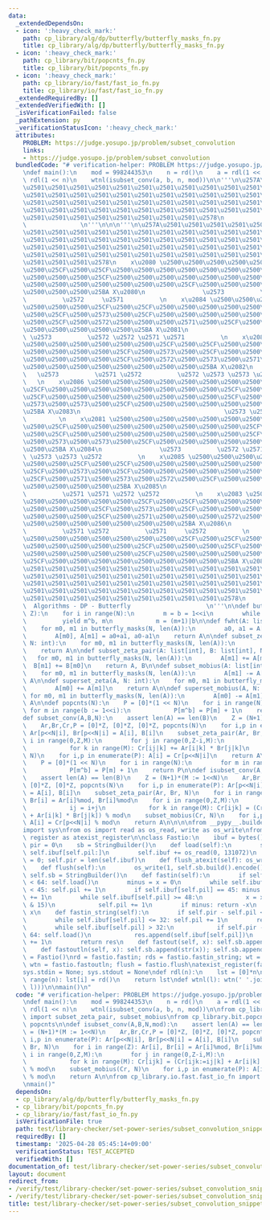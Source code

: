 ```yaml
---
data:
  _extendedDependsOn:
  - icon: ':heavy_check_mark:'
    path: cp_library/alg/dp/butterfly/butterfly_masks_fn.py
    title: cp_library/alg/dp/butterfly/butterfly_masks_fn.py
  - icon: ':heavy_check_mark:'
    path: cp_library/bit/popcnts_fn.py
    title: cp_library/bit/popcnts_fn.py
  - icon: ':heavy_check_mark:'
    path: cp_library/io/fast/fast_io_fn.py
    title: cp_library/io/fast/fast_io_fn.py
  _extendedRequiredBy: []
  _extendedVerifiedWith: []
  _isVerificationFailed: false
  _pathExtension: py
  _verificationStatusIcon: ':heavy_check_mark:'
  attributes:
    PROBLEM: https://judge.yosupo.jp/problem/subset_convolution
    links:
    - https://judge.yosupo.jp/problem/subset_convolution
  bundledCode: "# verification-helper: PROBLEM https://judge.yosupo.jp/problem/subset_convolution\n\
    \ndef main():\n    mod = 998244353\n    n = rd()\n    a = rdl(1 << n)\n    b =\
    \ rdl(1 << n)\n    wtnl(isubset_conv(a, b, n, mod))\n\n'''\n\u257A\u2501\u2501\
    \u2501\u2501\u2501\u2501\u2501\u2501\u2501\u2501\u2501\u2501\u2501\u2501\u2501\
    \u2501\u2501\u2501\u2501\u2501\u2501\u2501\u2501\u2501\u2501\u2501\u2501\u2501\
    \u2501\u2501\u2501\u2501\u2501\u2501\u2501\u2501\u2501\u2501\u2501\u2501\u2501\
    \u2501\u2501\u2501\u2501\u2501\u2501\u2501\u2501\u2501\u2501\u2501\u2501\u2501\
    \u2501\u2501\u2501\u2501\u2501\u2501\u2501\u2501\u2578\n             https://kobejean.github.io/cp-library\
    \               \n'''\n\n\n'''\n\u257A\u2501\u2501\u2501\u2501\u2501\u2501\u2501\
    \u2501\u2501\u2501\u2501\u2501\u2501\u2501\u2501\u2501\u2501\u2501\u2501\u2501\
    \u2501\u2501\u2501\u2501\u2501\u2501\u2501\u2501\u2501\u2501\u2501\u2501\u2501\
    \u2501\u2501\u2501\u2501\u2501\u2501\u2501\u2501\u2501\u2501\u2501\u2501\u2501\
    \u2501\u2501\u2501\u2501\u2501\u2501\u2501\u2501\u2501\u2501\u2501\u2501\u2501\
    \u2501\u2501\u2501\u2578\n    x\u2080 \u2500\u2500\u2500\u2500\u2500\u2500\u2500\
    \u2500\u25CF\u2500\u25CF\u2500\u2500\u2500\u2500\u2500\u2500\u2500\u2500\u25CF\
    \u2500\u2500\u2500\u25CF\u2500\u2500\u2500\u2500\u2500\u2500\u2500\u2500\u25CF\
    \u2500\u2500\u2500\u2500\u2500\u2500\u2500\u25CF\u2500\u2500\u2500\u2500\u2500\
    \u2500\u2500\u2500\u25BA X\u2080\n                \u2573          \u2572 \u2571\
    \          \u2572     \u2571          \n    x\u2084 \u2500\u2500\u2500\u2500\u2500\
    \u2500\u2500\u2500\u25CF\u2500\u25CF\u2500\u2500\u2500\u2500\u2500\u2500\u2500\
    \u2500\u25CF\u2500\u2573\u2500\u25CF\u2500\u2500\u2500\u2500\u2500\u2500\u2500\
    \u2500\u25CF\u2500\u2572\u2500\u2500\u2500\u2571\u2500\u25CF\u2500\u2500\u2500\
    \u2500\u2500\u2500\u2500\u2500\u25BA X\u2081\n                           \u2573\
    \ \u2573          \u2572 \u2572 \u2571 \u2571          \n    x\u2082 \u2500\u2500\
    \u2500\u2500\u2500\u2500\u2500\u2500\u25CF\u2500\u25CF\u2500\u2500\u2500\u2500\
    \u2500\u2500\u2500\u2500\u25CF\u2500\u2573\u2500\u25CF\u2500\u2500\u2500\u2500\
    \u2500\u2500\u2500\u2500\u25CF\u2500\u2572\u2500\u2573\u2500\u2571\u2500\u25CF\
    \u2500\u2500\u2500\u2500\u2500\u2500\u2500\u2500\u25BA X\u2082\n             \
    \   \u2573          \u2571 \u2572          \u2572 \u2573 \u2573 \u2571       \
    \   \n    x\u2086 \u2500\u2500\u2500\u2500\u2500\u2500\u2500\u2500\u25CF\u2500\
    \u25CF\u2500\u2500\u2500\u2500\u2500\u2500\u2500\u2500\u25CF\u2500\u2500\u2500\
    \u25CF\u2500\u2500\u2500\u2500\u2500\u2500\u2500\u2500\u25CF\u2500\u2573\u2500\
    \u2573\u2500\u2573\u2500\u25CF\u2500\u2500\u2500\u2500\u2500\u2500\u2500\u2500\
    \u25BA X\u2083\n                                        \u2573 \u2573 \u2573 \u2573\
    \         \n    x\u2081 \u2500\u2500\u2500\u2500\u2500\u2500\u2500\u2500\u25CF\
    \u2500\u25CF\u2500\u2500\u2500\u2500\u2500\u2500\u2500\u2500\u25CF\u2500\u2500\
    \u2500\u25CF\u2500\u2500\u2500\u2500\u2500\u2500\u2500\u2500\u25CF\u2500\u2573\
    \u2500\u2573\u2500\u2573\u2500\u25CF\u2500\u2500\u2500\u2500\u2500\u2500\u2500\
    \u2500\u25BA X\u2084\n                \u2573          \u2572 \u2571          \u2571\
    \ \u2573 \u2573 \u2572          \n    x\u2085 \u2500\u2500\u2500\u2500\u2500\u2500\
    \u2500\u2500\u25CF\u2500\u25CF\u2500\u2500\u2500\u2500\u2500\u2500\u2500\u2500\
    \u25CF\u2500\u2573\u2500\u25CF\u2500\u2500\u2500\u2500\u2500\u2500\u2500\u2500\
    \u25CF\u2500\u2571\u2500\u2573\u2500\u2572\u2500\u25CF\u2500\u2500\u2500\u2500\
    \u2500\u2500\u2500\u2500\u25BA X\u2085\n                           \u2573 \u2573\
    \          \u2571 \u2571 \u2572 \u2572          \n    x\u2083 \u2500\u2500\u2500\
    \u2500\u2500\u2500\u2500\u2500\u25CF\u2500\u25CF\u2500\u2500\u2500\u2500\u2500\
    \u2500\u2500\u2500\u25CF\u2500\u2573\u2500\u25CF\u2500\u2500\u2500\u2500\u2500\
    \u2500\u2500\u2500\u25CF\u2500\u2571\u2500\u2500\u2500\u2572\u2500\u25CF\u2500\
    \u2500\u2500\u2500\u2500\u2500\u2500\u2500\u25BA X\u2086\n                \u2573\
    \          \u2571 \u2572          \u2571     \u2572          \n    x\u2087 \u2500\
    \u2500\u2500\u2500\u2500\u2500\u2500\u2500\u25CF\u2500\u25CF\u2500\u2500\u2500\
    \u2500\u2500\u2500\u2500\u2500\u25CF\u2500\u2500\u2500\u25CF\u2500\u2500\u2500\
    \u2500\u2500\u2500\u2500\u2500\u25CF\u2500\u2500\u2500\u2500\u2500\u2500\u2500\
    \u25CF\u2500\u2500\u2500\u2500\u2500\u2500\u2500\u2500\u25BA X\u2087\n\u257A\u2501\
    \u2501\u2501\u2501\u2501\u2501\u2501\u2501\u2501\u2501\u2501\u2501\u2501\u2501\
    \u2501\u2501\u2501\u2501\u2501\u2501\u2501\u2501\u2501\u2501\u2501\u2501\u2501\
    \u2501\u2501\u2501\u2501\u2501\u2501\u2501\u2501\u2501\u2501\u2501\u2501\u2501\
    \u2501\u2501\u2501\u2501\u2501\u2501\u2501\u2501\u2501\u2501\u2501\u2501\u2501\
    \u2501\u2501\u2501\u2501\u2501\u2501\u2501\u2501\u2501\u2578\n               \
    \  Algorithms - DP - Butterfly                     \n'''\n\ndef butterfly_masks(N,\
    \ Z):\n    for i in range(N):\n        m = b = 1<<i\n        while m < Z:\n  \
    \          yield m^b, m\n            m = (m+1)|b\n\ndef fwht(A: list, N: int):\n\
    \    for m0, m1 in butterfly_masks(N, len(A)):\n        a0, a1 = A[m0], A[m1]\n\
    \        A[m0], A[m1] = a0+a1, a0-a1\n    return A\n\ndef subset_zeta(A: list[int],\
    \ N: int):\n    for m0, m1 in butterfly_masks(N, len(A)):\n        A[m1] += A[m0]\n\
    \    return A\n\ndef subset_zeta_pair(A: list[int], B: list[int], N: int):\n \
    \   for m0, m1 in butterfly_masks(N, len(A)):\n        A[m1] += A[m0]\n      \
    \  B[m1] += B[m0]\n    return A, B\n\ndef subset_mobius(A: list[int], N: int):\n\
    \    for m0, m1 in butterfly_masks(N, len(A)):\n        A[m1] -= A[m0]\n    return\
    \ A\n\ndef superset_zeta(A, N: int):\n    for m0, m1 in butterfly_masks(N, len(A)):\n\
    \        A[m0] += A[m1]\n    return A\n\ndef superset_mobius(A, N: int):\n   \
    \ for m0, m1 in butterfly_masks(N, len(A)):\n        A[m0] -= A[m1]\n    return\
    \ A\n\ndef popcnts(N):\n    P = [0]*(1 << N)\n    for i in range(N):\n       \
    \ for m in range(b := 1<<i):\n            P[m^b] = P[m] + 1\n    return P\n\n\n\
    def subset_conv(A,B,N):\n    assert len(A) == len(B)\n    Z = (N+1)*(M := 1<<N)\n\
    \    Ar,Br,Cr,P = [0]*Z, [0]*Z, [0]*Z, popcnts(N)\n    for i,p in enumerate(P):\
    \ Ar[p<<N|i], Br[p<<N|i] = A[i], B[i]\n    subset_zeta_pair(Ar, Br, N)\n    for\
    \ i in range(0,Z,M):\n        for j in range(0,Z-i,M):\n            ij = i+j\n\
    \            for k in range(M): Cr[ij|k] += Ar[i|k] * Br[j|k]\n    subset_mobius(Cr,\
    \ N)\n    for i,p in enumerate(P): A[i] = Cr[p<<N|i]\n    return A\n\n\ndef popcnts(N):\n\
    \    P = [0]*(1 << N)\n    for i in range(N):\n        for m in range(b := 1<<i):\n\
    \            P[m^b] = P[m] + 1\n    return P\n\ndef isubset_conv(A,B,N,mod):\n\
    \    assert len(A) == len(B)\n    Z = (N+1)*(M := 1<<N)\n    Ar,Br,Cr,P = [0]*Z,\
    \ [0]*Z, [0]*Z, popcnts(N)\n    for i,p in enumerate(P): Ar[p<<N|i], Br[p<<N|i]\
    \ = A[i], B[i]\n    subset_zeta_pair(Ar, Br, N)\n    for i in range(Z): Ar[i],\
    \ Br[i] = Ar[i]%mod, Br[i]%mod\n    for i in range(0,Z,M):\n        for j in range(0,Z-i,M):\n\
    \            ij = i+j\n            for k in range(M): Cr[ijk] = (Cr[ijk:=ij|k]\
    \ + Ar[i|k] * Br[j|k]) % mod\n    subset_mobius(Cr, N)\n    for i,p in enumerate(P):\
    \ A[i] = Cr[p<<N|i] % mod\n    return A\n\n\n\nfrom __pypy__.builders import StringBuilder\n\
    import sys\nfrom os import read as os_read, write as os_write\nfrom atexit import\
    \ register as atexist_register\n\nclass Fastio:\n    ibuf = bytes()\n    pil =\
    \ pir = 0\n    sb = StringBuilder()\n    def load(self):\n        self.ibuf =\
    \ self.ibuf[self.pil:]\n        self.ibuf += os_read(0, 131072)\n        self.pil\
    \ = 0; self.pir = len(self.ibuf)\n    def flush_atexit(self): os_write(1, self.sb.build().encode())\n\
    \    def flush(self):\n        os_write(1, self.sb.build().encode())\n       \
    \ self.sb = StringBuilder()\n    def fastin(self):\n        if self.pir - self.pil\
    \ < 64: self.load()\n        minus = x = 0\n        while self.ibuf[self.pil]\
    \ < 45: self.pil += 1\n        if self.ibuf[self.pil] == 45: minus = 1; self.pil\
    \ += 1\n        while self.ibuf[self.pil] >= 48:\n            x = x * 10 + (self.ibuf[self.pil]\
    \ & 15)\n            self.pil += 1\n        if minus: return -x\n        return\
    \ x\n    def fastin_string(self):\n        if self.pir - self.pil < 64: self.load()\n\
    \        while self.ibuf[self.pil] <= 32: self.pil += 1\n        res = bytearray()\n\
    \        while self.ibuf[self.pil] > 32:\n            if self.pir - self.pil <\
    \ 64: self.load()\n            res.append(self.ibuf[self.pil])\n            self.pil\
    \ += 1\n        return res\n    def fastout(self, x): self.sb.append(str(x))\n\
    \    def fastoutln(self, x): self.sb.append(str(x)); self.sb.append('\\n')\nfastio\
    \ = Fastio()\nrd = fastio.fastin; rds = fastio.fastin_string; wt = fastio.fastout;\
    \ wtn = fastio.fastoutln; flush = fastio.flush\natexist_register(fastio.flush_atexit)\n\
    sys.stdin = None; sys.stdout = None\ndef rdl(n):\n    lst = [0]*n\n    for i in\
    \ range(n): lst[i] = rd()\n    return lst\ndef wtnl(l): wtn(' '.join(map(str,\
    \ l)))\n\nmain()\n"
  code: "# verification-helper: PROBLEM https://judge.yosupo.jp/problem/subset_convolution\n\
    \ndef main():\n    mod = 998244353\n    n = rd()\n    a = rdl(1 << n)\n    b =\
    \ rdl(1 << n)\n    wtnl(isubset_conv(a, b, n, mod))\n\nfrom cp_library.alg.dp.butterfly.butterfly_masks_fn\
    \ import subset_zeta_pair, subset_mobius\nfrom cp_library.bit.popcnts_fn import\
    \ popcnts\n\ndef isubset_conv(A,B,N,mod):\n    assert len(A) == len(B)\n    Z\
    \ = (N+1)*(M := 1<<N)\n    Ar,Br,Cr,P = [0]*Z, [0]*Z, [0]*Z, popcnts(N)\n    for\
    \ i,p in enumerate(P): Ar[p<<N|i], Br[p<<N|i] = A[i], B[i]\n    subset_zeta_pair(Ar,\
    \ Br, N)\n    for i in range(Z): Ar[i], Br[i] = Ar[i]%mod, Br[i]%mod\n    for\
    \ i in range(0,Z,M):\n        for j in range(0,Z-i,M):\n            ij = i+j\n\
    \            for k in range(M): Cr[ijk] = (Cr[ijk:=ij|k] + Ar[i|k] * Br[j|k])\
    \ % mod\n    subset_mobius(Cr, N)\n    for i,p in enumerate(P): A[i] = Cr[p<<N|i]\
    \ % mod\n    return A\n\nfrom cp_library.io.fast.fast_io_fn import rd, rdl, wtnl\n\
    \nmain()"
  dependsOn:
  - cp_library/alg/dp/butterfly/butterfly_masks_fn.py
  - cp_library/bit/popcnts_fn.py
  - cp_library/io/fast/fast_io_fn.py
  isVerificationFile: true
  path: test/library-checker/set-power-series/subset_convolution_snippet.test.py
  requiredBy: []
  timestamp: '2025-04-28 05:45:14+09:00'
  verificationStatus: TEST_ACCEPTED
  verifiedWith: []
documentation_of: test/library-checker/set-power-series/subset_convolution_snippet.test.py
layout: document
redirect_from:
- /verify/test/library-checker/set-power-series/subset_convolution_snippet.test.py
- /verify/test/library-checker/set-power-series/subset_convolution_snippet.test.py.html
title: test/library-checker/set-power-series/subset_convolution_snippet.test.py
---
```

